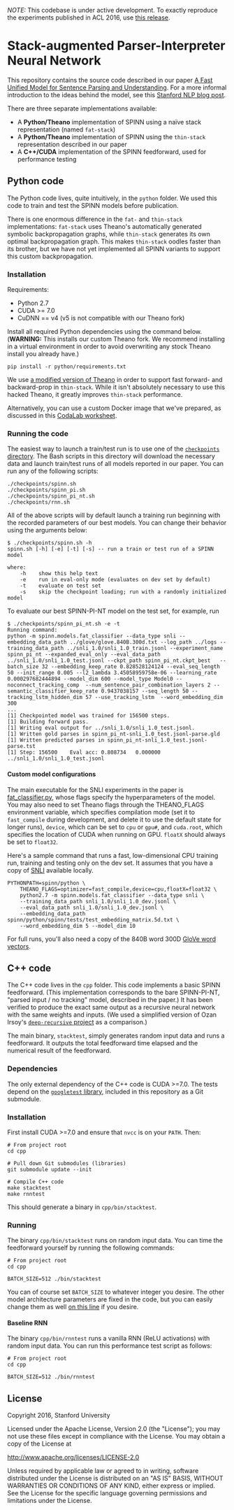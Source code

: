 *NOTE:* This codebase is under active development. To exactly reproduce the experiments published in ACL 2016, use [this release][7].

# Stack-augmented Parser-Interpreter Neural Network

This repository contains the source code described in our paper [A Fast Unified Model for Sentence Parsing and Understanding][1]. For a more informal introduction to the ideas behind the model, see this [Stanford NLP blog post][8].


There are three separate implementations available:

- A **Python/Theano** implementation of SPINN using a naïve stack representation (named `fat-stack`)
- A **Python/Theano** implementation of SPINN using the `thin-stack` representation described in our paper
- A **C++/CUDA** implementation of the SPINN feedforward, used for performance testing

## Python code

The Python code lives, quite intuitively, in the `python` folder. We used this code to train and test the SPINN models before publication.

There is one enormous difference in the `fat-` and `thin-stack` implementations: `fat-stack` uses Theano's automatically generated symbolic backpropagation graphs, while `thin-stack` generates its own optimal backpropagation graph. This makes `thin-stack` oodles faster than its brother, but we have not yet implemented all SPINN variants to support this custom backpropagation.

### Installation

Requirements:

- Python 2.7
- CUDA >= 7.0
- CuDNN == v4 (v5 is not compatible with our Theano fork)

Install all required Python dependencies using the command below. (**WARNING:** This installs our custom Theano fork. We recommend installing in a virtual environment in order to avoid overwriting any stock Theano install you already have.)

    pip install -r python/requirements.txt

We use [a modified version of Theano][3] in order to support fast forward- and backward-prop in `thin-stack`. While it isn't absolutely necessary to use this hacked Theano, it greatly improves `thin-stack` performance.

Alternatively, you can use a custom Docker image that we've prepared, as discussed in this [CodaLab worksheet](https://worksheets.codalab.org/worksheets/0xa85b2da5365f423d952f800370ebb9b5/).

### Running the code

The easiest way to launch a train/test run is to use one of the [`checkpoints` directory](https://github.com/stanfordnlp/spinn/tree/master/checkpoints).
The Bash scripts in this directory will download the necessary data and launch train/test runs of all models reported in our paper. You can run any of the following scripts:

    ./checkpoints/spinn.sh
    ./checkpoints/spinn_pi.sh
    ./checkpoints/spinn_pi_nt.sh
    ./checkpoints/rnn.sh

All of the above scripts will by default launch a training run beginning with the recorded parameters of our best models. You can change their behavior using the arguments below:

    $ ./checkpoints/spinn.sh -h
    spinn.sh [-h] [-e] [-t] [-s] -- run a train or test run of a SPINN model

    where:
        -h    show this help text
        -e    run in eval-only mode (evaluates on dev set by default)
        -t    evaluate on test set
        -s    skip the checkpoint loading; run with a randomly initialized model

To evaluate our best SPINN-PI-NT model on the test set, for example, run

    $ ./checkpoints/spinn_pi_nt.sh -e -t
    Running command:
    python -m spinn.models.fat_classifier --data_type snli --embedding_data_path ../glove/glove.840B.300d.txt --log_path ../logs --training_data_path ../snli_1.0/snli_1.0_train.jsonl --experiment_name spinn_pi_nt --expanded_eval_only --eval_data_path ../snli_1.0/snli_1.0_test.jsonl --ckpt_path spinn_pi_nt.ckpt_best   --batch_size 32 --embedding_keep_rate 0.828528124124 --eval_seq_length 50 --init_range 0.005 --l2_lambda 3.45058959758e-06 --learning_rate 0.000297682444894 --model_dim 600 --model_type Model0 --noconnect_tracking_comp  --num_sentence_pair_combination_layers 2 --semantic_classifier_keep_rate 0.9437038157 --seq_length 50 --tracking_lstm_hidden_dim 57 --use_tracking_lstm  --word_embedding_dim 300
    ...
    [1] Checkpointed model was trained for 156500 steps.
    [1] Building forward pass.
    [1] Writing eval output for ../snli_1.0/snli_1.0_test.jsonl.
    [1] Written gold parses in spinn_pi_nt-snli_1.0_test.jsonl-parse.gld
    [1] Written predicted parses in spinn_pi_nt-snli_1.0_test.jsonl-parse.tst
    [1] Step: 156500    Eval acc: 0.808734   0.000000   ../snli_1.0/snli_1.0_test.jsonl

#### Custom model configurations

The main executable for the SNLI experiments in the paper is [fat_classifier.py](https://github.com/stanfordnlp/spinn/blob/master/python/spinn/models/fat_classifier.py), whose flags specify the hyperparameters of the model. You may also need to set Theano flags through the THEANO_FLAGS environment variable, which specifies compilation mode (set it to `fast_compile` during development, and delete it to use the default state for longer runs), `device`, which can be set to `cpu` or `gpu#`, and `cuda.root`, which specifies the location of CUDA when running on GPU. `floatX` should always be set to `float32`.

Here's a sample command that runs a fast, low-dimensional CPU training run, training and testing only on the dev set. It assumes that you have a copy of [SNLI](http://nlp.stanford.edu/projects/snli/) available locally.

    PYTHONPATH=spinn/python \
        THEANO_FLAGS=optimizer=fast_compile,device=cpu,floatX=float32 \
        python2.7 -m spinn.models.fat_classifier --data_type snli \
        --training_data_path snli_1.0/snli_1.0_dev.jsonl \
        --eval_data_path snli_1.0/snli_1.0_dev.jsonl \
        --embedding_data_path spinn/python/spinn/tests/test_embedding_matrix.5d.txt \
        --word_embedding_dim 5 --model_dim 10

For full runs, you'll also need a copy of the 840B word 300D [GloVe word vectors](http://nlp.stanford.edu/projects/glove/).

## C++ code

The C++ code lives in the `cpp` folder. This code implements a basic SPINN feedforward. (This implementation corresponds to the bare SPINN-PI-NT, "parsed input / no tracking" model, described in the paper.) It has been verified to produce the exact same output as a recursive neural network with the same weights and inputs. (We used a simplified version of Ozan Irsoy's [`deep-recursive` project][5] as a comparison.)

The main binary, `stacktest`, simply generates random input data and runs a feedforward. It outputs the total feedforward time elapsed and the numerical result of the feedforward.

### Dependencies

The only external dependency of the C++ code is CUDA >=7.0. The tests depend on the [`googletest` library][4], included in this repository as a Git submodule.

### Installation

First install CUDA >=7.0 and ensure that `nvcc` is on your `PATH`. Then:

    # From project root
    cd cpp

    # Pull down Git submodules (libraries)
    git submodule update --init

    # Compile C++ code
    make stacktest
    make rnntest

This should generate a binary in `cpp/bin/stacktest`.

### Running

The binary `cpp/bin/stacktest` runs on random input data. You can time the feedforward yourself by running the following commands:

    # From project root
    cd cpp

    BATCH_SIZE=512 ./bin/stacktest

You can of course set `BATCH_SIZE` to whatever integer you desire. The other model architecture parameters are fixed in the code, but you can easily change them as well [on this line][6] if you desire.

#### Baseline RNN

The binary `cpp/bin/rnntest` runs a vanilla RNN (ReLU activations) with random input data. You can run this performance test script as follows:

    # From project root
    cd cpp

    BATCH_SIZE=512 ./bin/rnntest

## License

Copyright 2016, Stanford University

Licensed under the Apache License, Version 2.0 (the "License");
you may not use these files except in compliance with the License.
You may obtain a copy of the License at

http://www.apache.org/licenses/LICENSE-2.0

Unless required by applicable law or agreed to in writing, software
distributed under the License is distributed on an "AS IS" BASIS,
WITHOUT WARRANTIES OR CONDITIONS OF ANY KIND, either express or implied.
See the License for the specific language governing permissions and
limitations under the License.

[1]: http://arxiv.org/abs/1603.06021
[2]: https://github.com/stanfordnlp/spinn/blob/master/requirements.txt
[3]: https://github.com/hans/theano-hacked/tree/8964f10e44bcd7f21ae74ea7cdc3682cc7d3258e
[4]: https://github.com/google/googletest
[5]: https://github.com/oir/deep-recursive
[6]: https://github.com/stanfordnlp/spinn/blob/5d4257f4cd15cf7213d2ff87f6f3d7f6716e2ea1/cpp/bin/stacktest.cc#L33
[7]: https://github.com/stanfordnlp/spinn/releases/tag/ACL2016
[8]: http://nlp.stanford.edu/blog/hybrid-tree-sequence-neural-networks-with-spinn/
